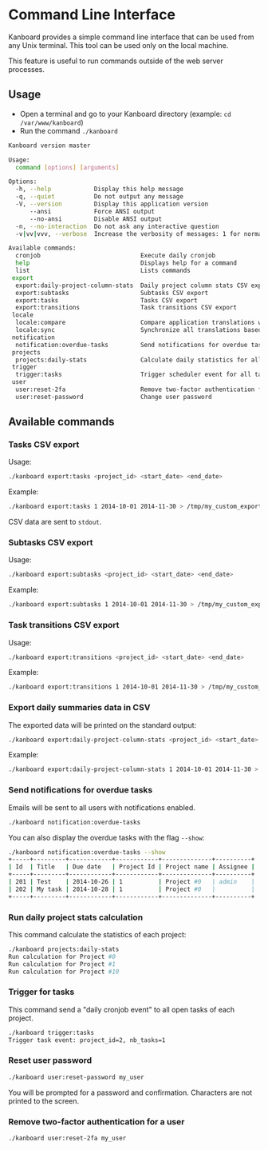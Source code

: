 Command Line Interface
======================

Kanboard provides a simple command line interface that can be used from any Unix terminal.
This tool can be used only on the local machine.

This feature is useful to run commands outside of the web server processes.

Usage
-----

- Open a terminal and go to your Kanboard directory (example: `cd /var/www/kanboard`)
- Run the command `./kanboard`

```bash
Kanboard version master

Usage:
  command [options] [arguments]

Options:
  -h, --help            Display this help message
  -q, --quiet           Do not output any message
  -V, --version         Display this application version
      --ansi            Force ANSI output
      --no-ansi         Disable ANSI output
  -n, --no-interaction  Do not ask any interactive question
  -v|vv|vvv, --verbose  Increase the verbosity of messages: 1 for normal output, 2 for more verbose output and 3 for debug

Available commands:
  cronjob                            Execute daily cronjob
  help                               Displays help for a command
  list                               Lists commands
 export
  export:daily-project-column-stats  Daily project column stats CSV export (number of tasks per column and per day)
  export:subtasks                    Subtasks CSV export
  export:tasks                       Tasks CSV export
  export:transitions                 Task transitions CSV export
 locale
  locale:compare                     Compare application translations with the fr_FR locale
  locale:sync                        Synchronize all translations based on the fr_FR locale
 notification
  notification:overdue-tasks         Send notifications for overdue tasks
 projects
  projects:daily-stats               Calculate daily statistics for all projects
 trigger
  trigger:tasks                      Trigger scheduler event for all tasks
 user
  user:reset-2fa                     Remove two-factor authentication for a user
  user:reset-password                Change user password
```

Available commands
------------------

### Tasks CSV export

Usage:

```bash
./kanboard export:tasks <project_id> <start_date> <end_date>
```

Example:

```bash
./kanboard export:tasks 1 2014-10-01 2014-11-30 > /tmp/my_custom_export.csv
```

CSV data are sent to `stdout`.

### Subtasks CSV export

Usage:

```bash
./kanboard export:subtasks <project_id> <start_date> <end_date>
```

Example:

```bash
./kanboard export:subtasks 1 2014-10-01 2014-11-30 > /tmp/my_custom_export.csv
```

### Task transitions CSV export

Usage:

```bash
./kanboard export:transitions <project_id> <start_date> <end_date>
```

Example:

```bash
./kanboard export:transitions 1 2014-10-01 2014-11-30 > /tmp/my_custom_export.csv
```

### Export daily summaries data in CSV

The exported data will be printed on the standard output:

```bash
./kanboard export:daily-project-column-stats <project_id> <start_date> <end_date>
```

Example:

```bash
./kanboard export:daily-project-column-stats 1 2014-10-01 2014-11-30 > /tmp/my_custom_export.csv
```

### Send notifications for overdue tasks

Emails will be sent to all users with notifications enabled.

```bash
./kanboard notification:overdue-tasks
```

You can also display the overdue tasks with the flag `--show`:

```bash
./kanboard notification:overdue-tasks --show
+-----+---------+------------+------------+--------------+----------+
| Id  | Title   | Due date   | Project Id | Project name | Assignee |
+-----+---------+------------+------------+--------------+----------+
| 201 | Test    | 2014-10-26 | 1          | Project #0   | admin    |
| 202 | My task | 2014-10-28 | 1          | Project #0   |          |
+-----+---------+------------+------------+--------------+----------+
```

### Run daily project stats calculation

This command calculate the statistics of each project:

```bash
./kanboard projects:daily-stats
Run calculation for Project #0
Run calculation for Project #1
Run calculation for Project #10
```

### Trigger for tasks

This command send a "daily cronjob event" to all open tasks of each project.

```bash
./kanboard trigger:tasks
Trigger task event: project_id=2, nb_tasks=1
```

### Reset user password

```bash
./kanboard user:reset-password my_user
```

You will be prompted for a password and confirmation. Characters are not printed to the screen.

### Remove two-factor authentication for a user

```bash
./kanboard user:reset-2fa my_user
```
